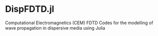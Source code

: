 # DispFDTD.jl
Computational Electromagnetics (CEM) FDTD Codes for the modelling of wave propagation in dispersive media using Julia
